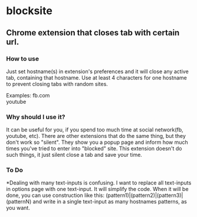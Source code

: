 # blocksite
## Chrome extension that closes tab with certain url.
### How to use
Just set hostname(s) in extension's preferences and it will close any active tab, containing that hostname.
Use at least 4 characters for one hostname to prevent closing tabs with random sites.

Examples:
fb.com  
youtube

### Why should I use it?
It can be useful for you, if you spend too much time at social network(fb, youtube, etc).
There are other extensions that do the same thing, but they don't work so "silent".
They show you a popup page and inform how much times you've tried to enter into "blocked" site.
This extension doesn't do such things, it just silent close a tab and save your time.

### To Do
*Dealing with many text-inputs is confusing. I want to replace all text-inputs in options page with one text-input.
It will simplify the code. When it will be done, you can use construction like this: 
(pattern1)|(pattern2)|(pattern3)|(patternN) and write in a single text-input as many hostnames patterns, as you want.

